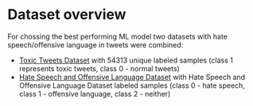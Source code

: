 # Dataset overview
For chossing the best performing ML model two datasets with hate speech/offensive language in tweets were combined:
- [Toxic Tweets Dataset](https://www.kaggle.com/datasets/ashwiniyer176/toxic-tweets-dataset) with 54313 unique labeled samples (class 1 represents toxic tweets, class 0 - normal tweets)
- [Hate Speech and Offensive Language Dataset](https://www.kaggle.com/datasets/mrmorj/hate-speech-and-offensive-language-dataset) with Hate Speech and Offensive Language Dataset labeled samples (class 0 - hate speech, class 1 - offensive language, class 2 - neither)


